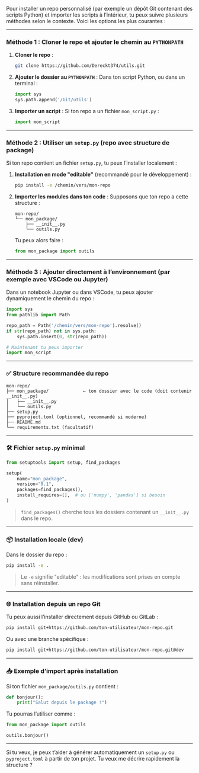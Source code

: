 
Pour installer un repo personnalisé (par exemple un dépôt Git contenant des scripts Python) et importer les scripts à l’intérieur, tu peux suivre plusieurs méthodes selon le contexte. Voici les options les plus courantes :

---

### **Méthode 1 : Cloner le repo et ajouter le chemin au `PYTHONPATH`**

1. **Cloner le repo** :
   ```bash
   git clone https://github.com/Dereckt374/utils.git
   ```

2. **Ajouter le dossier au `PYTHONPATH`** :
   Dans ton script Python, ou dans un terminal :
   ```python
   import sys
   sys.path.append('/Git/utils')
   ```

3. **Importer un script** :
   Si ton repo a un fichier `mon_script.py` :
   ```python
   import mon_script
   ```

---

### **Méthode 2 : Utiliser un `setup.py` (repo avec structure de package)**

Si ton repo contient un fichier `setup.py`, tu peux l’installer localement :

1. **Installation en mode "editable"** (recommandé pour le développement) :
   ```bash
   pip install -e /chemin/vers/mon-repo
   ```

2. **Importer les modules dans ton code** :
   Supposons que ton repo a cette structure :
   ```
   mon-repo/
   └── mon_package/
       ├── __init__.py
       └── outils.py
   ```
   Tu peux alors faire :
   ```python
   from mon_package import outils
   ```

---

### **Méthode 3 : Ajouter directement à l’environnement (par exemple avec VSCode ou Jupyter)**

Dans un notebook Jupyter ou dans VSCode, tu peux ajouter dynamiquement le chemin du repo :
```python
import sys
from pathlib import Path

repo_path = Path('/chemin/vers/mon-repo').resolve()
if str(repo_path) not in sys.path:
    sys.path.insert(0, str(repo_path))

# Maintenant tu peux importer
import mon_script
```
---

### ✅ **Structure recommandée du repo**

```
mon-repo/
├── mon_package/             ← ton dossier avec le code (doit contenir __init__.py)
│   ├── __init__.py
│   └── outils.py
├── setup.py
├── pyproject.toml (optionnel, recommandé si moderne)
├── README.md
└── requirements.txt (facultatif)
```

---

### 🛠️ **Fichier `setup.py` minimal**

```python
from setuptools import setup, find_packages

setup(
    name="mon_package",
    version="0.1",
    packages=find_packages(),
    install_requires=[],  # ou ['numpy', 'pandas'] si besoin
)
```

> `find_packages()` cherche tous les dossiers contenant un `__init__.py` dans le repo.

---

### 📦 Installation locale (dev)

Dans le dossier du repo :
```bash
pip install -e .
```

> Le `-e` signifie "editable" : les modifications sont prises en compte sans réinstaller.

---

### 🌐 Installation depuis un repo Git

Tu peux aussi l’installer directement depuis GitHub ou GitLab :

```bash
pip install git+https://github.com/ton-utilisateur/mon-repo.git
```

Ou avec une branche spécifique :
```bash
pip install git+https://github.com/ton-utilisateur/mon-repo.git@dev
```

---

### 📥 Exemple d’import après installation

Si ton fichier `mon_package/outils.py` contient :

```python
def bonjour():
    print("Salut depuis le package !")
```

Tu pourras l’utiliser comme :
```python
from mon_package import outils

outils.bonjour()
```

---

Si tu veux, je peux t’aider à générer automatiquement un `setup.py` ou `pyproject.toml` à partir de ton projet. Tu veux me décrire rapidement la structure ?